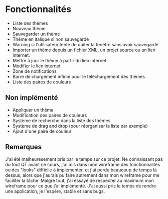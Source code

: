 # Fonctionnalités
- Liste des thèmes
- Nouveau thème
- Sauvegarder un thème
- Thème en italique si non sauvegardé
- Warning si l'utilisateur tente de quiter la fenêtre sans avoir sauvegardé
- Importer un thème depuis un fichier XML, un projet source ou un lien internet.
- Mettre à jour le thème à partir du lien internet
- Modifier le lien internet
- Zone de notifications
- Barre de chargement infinie pour le téléchargement des thèmes
- Liste des paires de couleurs

## Non implémenté
- Appliquer un thème
- Modification des paires de couleurs
- Système de recherche dans la liste des thèmes
- Système de drag and drop (pour réorganiser la liste par exemple)
- Ajout d'une paire de couleur


## Remarques
J'ai été malheuresement pris par le temps sur ce projet. Ne connaissant pas du tout QT avant ce cours, j'ai mis dans mon wireframe des fonctionnalités ou des "looks" difficile à implémenter, et j'ai perdu beaucoup de temps là dessus, alors que j'aurais pu faire autrement dans mon wireframe pour me faciliter la tâche. 
Malgré tout, j'ai essayé de respecter au maximum mon wireframe pour ce que j'ai implémenté. J'ai aussi pris le temps de rendre une application, je l'espère, stable et sans bugs.